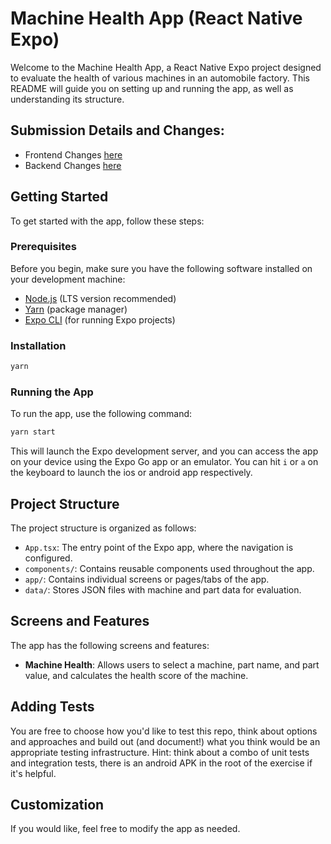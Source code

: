 # Machine Health App (React Native Expo)

Welcome to the Machine Health App, a React Native Expo project designed to evaluate the health of various machines in an automobile factory. This README will guide you on setting up and running the app, as well as understanding its structure.

## Submission Details and Changes:

- Frontend Changes [here](./changes.md) 
- Backend Changes [here](../backend/changes.md)

## Getting Started

To get started with the app, follow these steps:

### Prerequisites

Before you begin, make sure you have the following software installed on your development machine:

- [Node.js](https://nodejs.org/) (LTS version recommended)
- [Yarn](https://classic.yarnpkg.com/en/docs/install/) (package manager)
- [Expo CLI](https://docs.expo.dev/get-started/installation/) (for running Expo projects)

### Installation

```bash
yarn
```

### Running the App

To run the app, use the following command:

```bash
yarn start
```

This will launch the Expo development server, and you can access the app on your device using the Expo Go app or an emulator. You can hit `i` or `a` on the keyboard to launch the ios or android app respectively.

## Project Structure

The project structure is organized as follows:

- `App.tsx`: The entry point of the Expo app, where the navigation is configured.
- `components/`: Contains reusable components used throughout the app.
- `app/`: Contains individual screens or pages/tabs of the app.
- `data/`: Stores JSON files with machine and part data for evaluation.

## Screens and Features

The app has the following screens and features:

- **Machine Health**: Allows users to select a machine, part name, and part value, and calculates the health score of the machine.

## Adding Tests

You are free to choose how you'd like to test this repo, think about options and approaches and build out (and document!) what you think would be an appropriate testing infrastructure. Hint: think about a combo of unit tests and integration tests, there is an android APK in the root of the exercise if it's helpful.

## Customization

If you would like, feel free to modify the app as needed.

